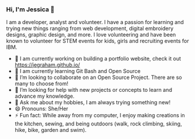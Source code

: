 ### Hi, I'm Jessica 👋

I am a developer, analyst and volunteer. I have a passion for learning and trying new things ranging from web development, digital embroidery designs, graphic design, and more. I love volunteering and have been known to volunteer for STEM events for kids, girls and recruiting events for IBM. 

- 🔭 I am currently working on building a portfolio website, check it out https://jegraham.github.io/
- 🌱 I am currently learning Git Bash and Open Source
- 👯 I’m looking to collaborate on an Open Source Project. There are so many to choose from!
- 🤔 I’m looking for help with new projects or concepts to learn and advance my knowledge.
- 💬 Ask me about my hobbies, I am always trying something new!
- 😄 Pronouns: She/Her
- ⚡ Fun fact: While away from my computer, I enjoy making creations in the kitchen, sewing, and being outdoors (walk, rock climbing, skiing, hike, bike, garden and swim). 
